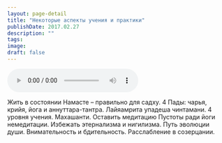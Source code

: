 ```yaml
---
layout: page-detail
title: "Некоторые аспекты учения и практики"
publishDate: 2017.02.27
description: ""
tags:
image:
draft: false
---
```


<audio title="2017.02.27 - Некоторые аспекты учения и практики.mp3" src="/upload/iblock/5d3/5d39163afe1498e1715a6997d4977bb3.mp3" controls=""></audio>

 Жить в состоянии Намасте – правильно для садху. 4 Пады: чарья, крийя, йога и аннуттара-тантра. Лайяамрита упадеша чинтамани. 4 уровня учения. Махашанти. Оставить медитацию Пустоты ради йоги немедитации. Избежать этернализма и нигилизма. Путь эволюции души. Внимательность и бдительность. Расслабление в созерцании. 

  

